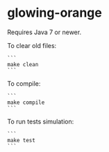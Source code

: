 # glowing-orange

Requires Java 7 or newer.

To clear old files:

	```
	make clean
	```

To compile:

	```
	make compile
	```

To run tests simulation:

	```
	make test
	```